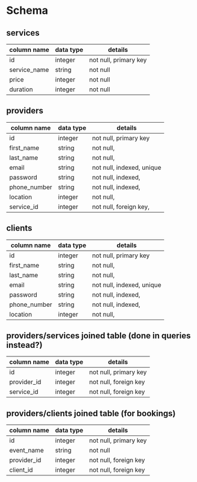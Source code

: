 # Schema

## services
column name          | data type | details
---------------------|-----------|-----------------------
id                   | integer   | not null, primary key
service_name         | string    | not null
price                | integer   | not null
duration             | integer   | not null


## providers
column name          | data type | details
---------------------|-----------|-----------------------
id                   | integer   | not null, primary key
first_name           | string    | not null,
last_name            | string    | not null,
email                | string    | not null, indexed, unique
password             | string    | not null, indexed,
phone_number         | string    | not null, indexed,
location             | integer   | not null,
service_id           | integer   | not null, foreign key,


## clients
column name          | data type | details
---------------------|-----------|-----------------------
id                   | integer   | not null, primary key
first_name           | string    | not null,
last_name            | string    | not null,
email                | string    | not null, indexed, unique
password             | string    | not null, indexed,
phone_number         | string    | not null, indexed,
location             | integer   | not null,


## providers/services joined table            (done in queries instead?)
column name     | data type | details
----------------|-----------|-----------------------
id              | integer   | not null, primary key
provider_id     | integer   | not null, foreign key
service_id      | integer   | not null, foreign key    


## providers/clients joined table             (for bookings)
column name     | data type | details
----------------|-----------|-----------------------
id              | integer   | not null, primary key
event_name      | string    | not null
provider_id     | integer   | not null, foreign key
client_id       | integer   | not null, foreign key    
